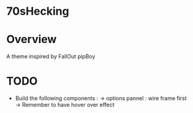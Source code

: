 # 70sHecking


# Overview 

A theme inspired by FallOut pipBoy 


# TODO 

* Build the following components : 
->  options pannel : wire frame first  
-> Remember to have hover over effect  


